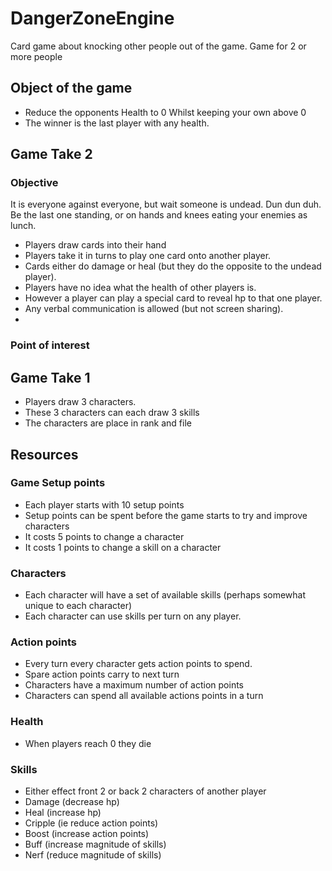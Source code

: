 # DangerZoneEngine

Card game about knocking other people out of the game.
Game for 2 or more people

## Object of the game

- Reduce the opponents Health to 0 Whilst keeping your own above 0
- The winner is the last player with any health.

## Game Take 2

### Objective

It is everyone against everyone, but wait someone is undead.
Dun dun duh.
Be the last one standing, or on hands and knees eating your enemies as lunch.

- Players draw cards into their hand
- Players take it in turns to play one card onto another player.
- Cards either do damage or heal (but they do the opposite to the undead player).
- Players have no idea what the health of other players is.
- However a player can play a special card to reveal hp to that one player.
- Any verbal communication is allowed (but not screen sharing).
-

### Point of interest


## Game Take 1

- Players draw 3 characters.
- These 3 characters can each draw 3 skills
- The characters are place in rank and file

## Resources

### Game Setup points

- Each player starts with 10 setup points
- Setup points can be spent before the game starts to try and improve characters
- It costs 5 points to change a character
- It costs 1 points to change a skill on a character

### Characters

- Each character will have a set of available skills (perhaps somewhat unique to each character)
- Each character can use skills per turn on any player.

### Action points

- Every turn every character gets action points to spend.
- Spare action points carry to next turn
- Characters have a maximum number of action points
- Characters can spend all available actions points in a turn

### Health

- When players reach 0 they die

### Skills

- Either effect front 2 or back 2 characters of another player
- Damage (decrease hp)
- Heal (increase hp)
- Cripple (ie reduce action points)
- Boost (increase action points)
- Buff (increase magnitude of skills)
- Nerf (reduce magnitude of skills)
